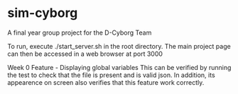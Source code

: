 sim-cyborg
==========

A final year group project for the D-Cyborg Team

To run, execute ./start_server.sh in the root directory. The main project page can then be accessed in a web browser at port 3000

Week 0
Feature - Displaying global variables
This can be verified by running the test to check that the file is present and is valid json. In addition, its appearence on screen also verifies that this feature work correctly.
